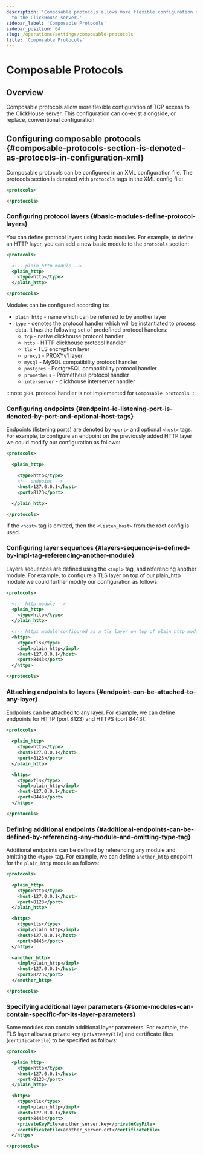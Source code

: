 ```yaml
---
description: 'Composable protocols allows more flexible configuration of TCP access
  to the ClickHouse server.'
sidebar_label: 'Composable Protocols'
sidebar_position: 64
slug: /operations/settings/composable-protocols
title: 'Composable Protocols'
---
```


# Composable Protocols

## Overview

Composable protocols allow more flexible configuration of TCP access to the 
ClickHouse server. This configuration can co-exist alongside, or replace, 
conventional configuration.

## Configuring composable protocols {#composable-protocols-section-is-denoted-as-protocols-in-configuration-xml}

Composable protocols can be configured in an XML configuration file. The protocols
section is denoted with `protocols` tags in the XML config file: 

```xml
<protocols>

</protocols>
```

### Configuring protocol layers {#basic-modules-define-protocol-layers}

You can define protocol layers using basic modules. For example, to define an
HTTP layer, you can add a new basic module to the `protocols` section:

```xml
<protocols>

  <!-- plain_http module -->
  <plain_http>
    <type>http</type>
  </plain_http>

</protocols>
```
Modules can be configured according to:

- `plain_http` - name which can be referred to by another layer
- `type` - denotes the protocol handler which will be instantiated to process data.
   It has the following set of predefined protocol handlers:
  * `tcp` - native clickhouse protocol handler
  * `http` - HTTP clickhouse protocol handler
  * `tls` - TLS encryption layer
  * `proxy1` - PROXYv1 layer
  * `mysql` - MySQL compatibility protocol handler
  * `postgres` - PostgreSQL compatibility protocol handler
  * `prometheus` - Prometheus protocol handler
  * `interserver` - clickhouse interserver handler

:::note
`gRPC` protocol handler is not implemented for `Composable protocols`
:::
 
### Configuring endpoints {#endpoint-ie-listening-port-is-denoted-by-port-and-optional-host-tags}

Endpoints (listening ports) are denoted by `<port>` and optional `<host>` tags.
For example, to configure an endpoint on the previously added HTTP layer we 
could modify our configuration as follows:

```xml
<protocols>

  <plain_http>

    <type>http</type>
    <!-- endpoint -->
    <host>127.0.0.1</host>
    <port>8123</port>

  </plain_http>

</protocols>
```

If the `<host>` tag is omitted, then the `<listen_host>` from the root config is
used.

### Configuring layer sequences {#layers-sequence-is-defined-by-impl-tag-referencing-another-module}

Layers sequences are defined using the `<impl>` tag, and referencing another 
module. For example, to configure a TLS layer on top of our plain_http module
we could further modify our configuration as follows:

```xml
<protocols>

  <!-- http module -->
  <plain_http>
    <type>http</type>
  </plain_http>

  <!-- https module configured as a tls layer on top of plain_http module -->
  <https>
    <type>tls</type>
    <impl>plain_http</impl>
    <host>127.0.0.1</host>
    <port>8443</port>
  </https>

</protocols>
```

### Attaching endpoints to layers {#endpoint-can-be-attached-to-any-layer}

Endpoints can be attached to any layer. For example, we can define endpoints for
HTTP (port 8123) and HTTPS (port 8443):

```xml
<protocols>

  <plain_http>
    <type>http</type>
    <host>127.0.0.1</host>
    <port>8123</port>
  </plain_http>

  <https>
    <type>tls</type>
    <impl>plain_http</impl>
    <host>127.0.0.1</host>
    <port>8443</port>
  </https>

</protocols>
```

### Defining additional endpoints {#additional-endpoints-can-be-defined-by-referencing-any-module-and-omitting-type-tag}

Additional endpoints can be defined by referencing any module and omitting the 
`<type>` tag. For example, we can define `another_http` endpoint for the 
`plain_http` module as follows:

``` xml
<protocols>

  <plain_http>
    <type>http</type>
    <host>127.0.0.1</host>
    <port>8123</port>
  </plain_http>

  <https>
    <type>tls</type>
    <impl>plain_http</impl>
    <host>127.0.0.1</host>
    <port>8443</port>
  </https>

  <another_http>
    <impl>plain_http</impl>
    <host>127.0.0.1</host>
    <port>8223</port>
  </another_http>

</protocols>
```

### Specifying additional layer parameters {#some-modules-can-contain-specific-for-its-layer-parameters}

Some modules can contain additional layer parameters. For example, the TLS layer
allows a private key (`privateKeyFile`) and certificate files (`certificateFile`)
to be specified as follows:

```xml
<protocols>

  <plain_http>
    <type>http</type>
    <host>127.0.0.1</host>
    <port>8123</port>
  </plain_http>

  <https>
    <type>tls</type>
    <impl>plain_http</impl>
    <host>127.0.0.1</host>
    <port>8443</port>
    <privateKeyFile>another_server.key</privateKeyFile>
    <certificateFile>another_server.crt</certificateFile>
  </https>

</protocols>
```

